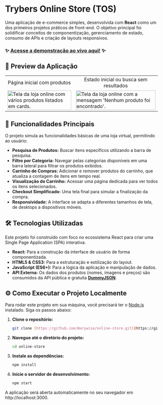 # Trybers Online Store (TOS)

Uma aplicação de e-commerce simples, desenvolvida com **React** como um dos primeiros projetos práticos de front-end. O objetivo principal foi solidificar conceitos de componentização, gerenciamento de estado, consumo de APIs e criação de layouts responsivos.

### ✨ [**Acesse a demonstração ao vivo aqui!**](https://warywise.github.io/online-store/) ✨

## 📸 Preview da Aplicação

<table>
<tr>
<td align="center">Página inicial com produtos</td>
<td align="center">Estado inicial ou busca sem resultados</td>
</tr>
<tr>
<td><img src="https://i.imgur.com/K3ZzW8B.jpeg" alt="Tela da loja online com vários produtos listados em cards." width="100%"></td>
<td><img src="https://i.imgur.com/GHYs3Vq.png" alt="Tela da loja online com a mensagem 'Nenhum produto foi encontrado'." width="100%"></td>
</tr>
</table>

## 🚀 Funcionalidades Principais

O projeto simula as funcionalidades básicas de uma loja virtual, permitindo ao usuário:

* **Pesquisa de Produtos:** Buscar itens específicos utilizando a barra de pesquisa.
* **Filtro por Categoria:** Navegar pelas categorias disponíveis em uma barra lateral para filtrar os produtos exibidos.
* **Carrinho de Compras:** Adicionar e remover produtos do carrinho, que atualiza a contagem de itens em tempo real.
* **Visualização do Carrinho:** Acessar uma página dedicada para ver todos os itens selecionados.
* **Checkout Simplificado:** Uma tela final para simular a finalização da compra.
* **Responsividade:** A interface se adapta a diferentes tamanhos de tela, de desktops a dispositivos móveis.

## 🛠️ Tecnologias Utilizadas

Este projeto foi construído com foco no ecossistema React para criar uma Single Page Application (SPA) interativa.

* **React:** Para a construção da interface de usuário de forma componentizada.
* **HTML5 & CSS3:** Para a estruturação e estilização do layout.
* **JavaScript (ES6+):** Para a lógica da aplicação e manipulação de dados.
* **API Externa:** Os dados dos produtos (nomes, imagens e preços) são consumidos da API pública e gratuita [**DummyJSON**](https://dummyjson.com/).

## ⚙️ Como Executar o Projeto Localmente

Para rodar este projeto em sua máquina, você precisará ter o [Node.js](https://nodejs.org/) instalado. Siga os passos abaixo:

1. **Clone o repositório:**
   ```bash
   git clone [https://github.com/Warywise/online-store.git](https://github.com/Warywise/online-store.git)

2. **Navegue até o diretório do projeto:**
   ```bash
   cd online-store
   
3. **Instale as dependências:**
   ```bash
   npm install
   
4. **Inicie o servidor de desenvolvimento:**
   ```bash
   npm start

A aplicação será aberta automaticamente no seu navegador em http://localhost:3000.
